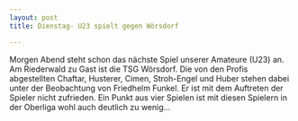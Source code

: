 ```yaml
---
layout: post
title: Dienstag- U23 spielt gegen Wörsdorf

---
```


Morgen Abend steht schon das nächste Spiel unserer Amateure (U23) an. Am Riederwald zu Gast ist die TSG Wörsdorf. Die von den Profis abgestellten Chaftar, Husterer, Cimen, Stroh-Engel und Huber stehen dabei unter der Beobachtung von Friedhelm Funkel. Er ist mit dem Auftreten der Spieler nicht zufrieden. Ein Punkt aus vier Spielen ist mit diesen Spielern in der Oberliga wohl auch deutlich zu wenig...


